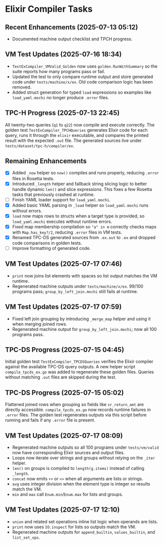 # Elixir Compiler Tasks

## Recent Enhancements (2025-07-13 05:12)
- Documented machine output checklist and TPCH progress.

## VM Test Updates (2025-07-16 18:34)
- `TestExCompiler_VMValid_Golden` now uses `golden.RunWithSummary` so the suite
  reports how many programs pass or fail.
- Updated the test to only compare runtime output and store generated code under
  `tests/machine/x/ex`. Old code comparison logic has been removed.
- Added struct generation for typed `load` expressions so examples like
  `load_yaml.mochi` no longer produce `.error` files.

## TPC-H Progress (2025-07-13 22:45)
All twenty-two queries (`q1` to `q22`) now compile and execute correctly. The
golden test `TestExCompiler_TPCHQueries` generates Elixir code for each query,
runs it through the `elixir` executable, and compares the printed result with
the expected `.out` file. The generated sources live under
`tests/dataset/tpc-h/compiler/ex`.

## Remaining Enhancements
- [x] Added `_now` helper so `now()` compiles and runs properly, reducing `.error` files in Rosetta tests.
- [x] Introduced `_length` helper and fallback string slicing logic to better handle dynamic `len()` and slice expressions. This fixes a few Rosetta tasks that previously crashed at runtime.
- [ ] Finish YAML loader support for `load_yaml.mochi`.
- [x] Added basic YAML parsing in `_load` helper so `load_yaml.mochi` runs
  without errors.
- [x] `load` now maps rows to structs when a target type is provided, so
  `load_yaml.mochi` executes without runtime errors.
- [x] Fixed map membership compilation so `"a" in m` correctly checks maps with
  `Map.has_key?/2`, reducing `.error` files in VM tests.
- [x] Renamed TPC-DS generated sources from `.ex.out` to `.ex` and dropped code
  comparisons in golden tests.
- [ ] Improve formatting of generated code.

## VM Test Updates (2025-07-17 07:46)
- `print` now joins list elements with spaces so list output matches the VM runtime.
- Regenerated machine outputs under `tests/machine/x/ex`. 99/100 programs pass; `group_by_left_join.mochi` still fails at runtime.

## VM Test Updates (2025-07-17 07:59)
- Fixed left join grouping by introducing `_merge_map` helper and using it when merging joined rows.
- Regenerated machine output for `group_by_left_join.mochi`; now all 100 programs pass.

## TPC-DS Progress (2025-07-15 04:45)
Initial golden test `TestExCompiler_TPCDSQueries` verifies the Elixir compiler
against the available TPC-DS query outputs. A new helper script
`compile_tpcds_ex.go` was added to regenerate these golden files. Queries without
matching `.out` files are skipped during the test.

## TPC-DS Progress (2025-07-15 05:02)
Flattened joined rows when grouping so fields like `sr_return_amt` are directly
accessible. `compile_tpcds_ex.go` now records runtime failures in `.error`
files. The golden test regenerates outputs via this script before running and
fails if any `.error` file is present.

## VM Test Updates (2025-07-17 08:09)
- Regenerated machine outputs so all 100 programs under `tests/vm/valid` now have corresponding Elixir sources and output files.
- Loops now iterate over strings and groups without relying on the `_iter` helper.
- `len()` on groups is compiled to `length(g.items)` instead of calling `_length`.
- `concat` now emits `++` or `<>` when all arguments are lists or strings.
- `avg` uses integer division when the element type is integer so results match the VM.
- `min` and `max` call `Enum.min`/`Enum.max` for lists and groups.

## VM Test Updates (2025-07-17 12:10)
- `union` and related set operations inline list logic when operands are lists.
- `print` now uses `IO.inspect` for lists so outputs match the VM.
- Regenerated machine outputs for `append_builtin`, `values_builtin`, and `list_set_ops`.
